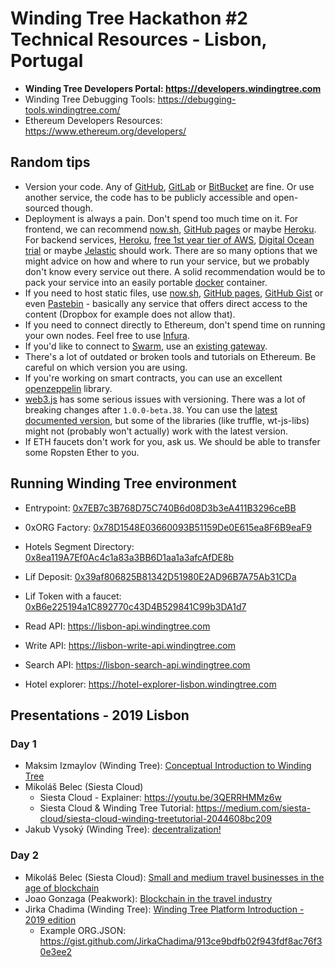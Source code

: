 # Winding Tree Hackathon #2 Technical Resources - Lisbon, Portugal

- **Winding Tree Developers Portal: https://developers.windingtree.com**
- Winding Tree Debugging Tools: https://debugging-tools.windingtree.com/
- Ethereum Developers Resources: https://www.ethereum.org/developers/

## Random tips

- Version your code. Any of [GitHub](https://github.com), [GitLab](https://about.gitlab.com/) or [BitBucket](https://bitbucket.org) are fine. Or use another service, the code has to be publicly accessible and open-sourced though.
- Deployment is always a pain. Don't spend too much time on it. For frontend, we can recommend [now.sh](https://now.sh), [GitHub pages](https://pages.github.com/) or maybe [Heroku](https://www.heroku.com). For backend services, [Heroku](https://www.heroku.com), [free 1st year tier of AWS](https://aws.amazon.com/), [Digital Ocean trial](https://try.digitalocean.com/cloud-hosting/) or maybe [Jelastic](https://jelastic.com/docker/) should work. There are so many options that we might advice on how and where to run your service, but we probably don't know every service out there. A solid recommendation would be to pack your service into an easily portable [docker](https://docker.com) container.
- If you need to host static files, use [now.sh](https://now.sh), [GitHub pages](https://pages.github.com), [GitHub Gist](https://gist.github.com) or even [Pastebin](https://pastebin.com) - basically any service that offers direct access to the content (Dropbox for example does not allow that).
- If you need to connect directly to Ethereum, don't spend time on running your own nodes. Feel free to use [Infura](https://infura.io).
- If you'd like to connect to [Swarm](https://swarm.ethereum.org/), use an [existing gateway](https://swarm-gateways.net).
- There's a lot of outdated or broken tools and tutorials on Ethereum. Be careful on which version you are using.
- If you're working on smart contracts, you can use an excellent [openzeppelin](https://openzeppelin.org/) library.
- [web3.js](https://github.com/ethereum/web3.js/) has some serious issues with versioning. There was a lot of breaking changes after `1.0.0-beta.38`. You can use the [latest documented version](https://web3js.readthedocs.io/en/1.0/), but some of the libraries (like truffle, wt-js-libs) might not (probably won't actually) work with the latest version.
- If ETH faucets don't work for you, ask us. We should be able to transfer some Ropsten Ether to you.

## Running Winding Tree environment

- Entrypoint: [0x7EB7c3B768D75C740B6d08D3b3eA411B3296ceBB](https://ropsten.etherscan.io/address/0x7EB7c3B768D75C740B6d08D3b3eA411B3296ceBB)
- 0xORG Factory: [0x78D1548E03660093B51159De0E615ea8F6B9eaF9](https://ropsten.etherscan.io/address/0x78D1548E03660093B51159De0E615ea8F6B9eaF9)
- Hotels Segment Directory: [0x8ea119A7Ef0Ac4c1a83a3BB6D1aa1a3afcAfDE8b](https://ropsten.etherscan.io/address/0x8ea119A7Ef0Ac4c1a83a3BB6D1aa1a3afcAfDE8b)
- Líf Deposit: [0x39af806825B81342D51980E2AD96B7A75Ab31CDa](https://ropsten.etherscan.io/address/0x39af806825B81342D51980E2AD96B7A75Ab31CDa)
- Lif Token with a faucet: [0xB6e225194a1C892770c43D4B529841C99b3DA1d7](https://ropsten.etherscan.io/address/0xB6e225194a1C892770c43D4B529841C99b3DA1d7)

- Read API: https://lisbon-api.windingtree.com
- Write API: https://lisbon-write-api.windingtree.com
- Search API: https://lisbon-search-api.windingtree.com
- Hotel explorer: https://hotel-explorer-lisbon.windingtree.com

## Presentations - 2019 Lisbon

### Day 1

- Maksim Izmaylov (Winding Tree): [Conceptual Introduction to Winding Tree](https://docs.google.com/presentation/d/1Ye_9aM2fNLcSndTemeTnuSlzU2OB4XspqaQqCYwzKrM/edit?usp=sharing)
- Mikoláš Belec (Siesta Cloud)
    - Siesta Cloud - Explainer: https://youtu.be/3QERRHMMz6w
    - Siesta Cloud & Winding Tree Tutorial: https://medium.com/siesta-cloud/siesta-cloud-winding-treetutorial-2044608bc209
- Jakub Vysoký (Winding Tree): [decentralization!](https://docs.google.com/presentation/d/1ssJn1xS9bvGSnSbPgPzOODYzbE0bcc8ydjo2ChfVbVs/edit?usp=sharing)

### Day 2

- Mikoláš Belec (Siesta Cloud): [Small and medium travel businesses in the age of blockchain](https://drive.google.com/open?id=1U-Mi7QE5oEDnXoKxpOa8hsnZuwu6yKLc)
- Joao Gonzaga (Peakwork): [Blockchain in the travel industry](https://drive.google.com/open?id=1nw6TGbD-eKxLIyrpwaeD2QnF-e6nuZZr)
- Jirka Chadima (Winding Tree): [Winding Tree Platform Introduction - 2019 edition](https://drive.google.com/open?id=1b0WbjNKj0NfNXw_rlW7yw6ZvVoGT4bbsfuUEJGEtYN8)
    - Example ORG.JSON: https://gist.github.com/JirkaChadima/913ce9bdfb02f943fdf8ac76f30e3ee2
